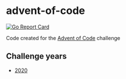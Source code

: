 # advent-of-code

[![Go Report Card](https://goreportcard.com/badge/github.com/necrophonic/advent-of-code)](https://goreportcard.com/report/github.com/necrophonic/advent-of-code)

Code created for the [Advent of Code](https://adventofcode.com/) challenge

## Challenge years

- [2020](2020/)
